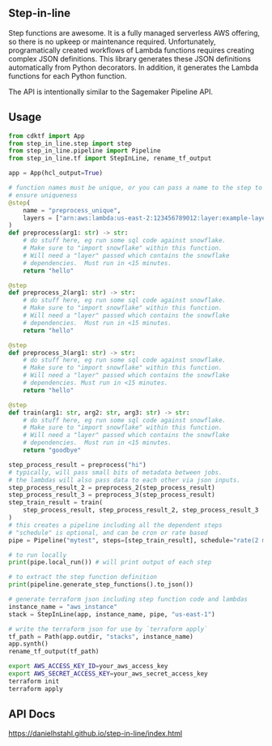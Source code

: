 ## Step-in-line

Step functions are awesome.  It is a fully managed serverless AWS offering, so there is no upkeep or maintenance required.  Unfortunately, programatically created workflows of Lambda functions requires creating complex JSON definitions.  This library generates these JSON definitions automatically from Python decorators.  In addition, it generates the Lambda functions for each Python function.  

The API is intentionally similar to the Sagemaker Pipeline API.  

## Usage

```python
from cdktf import App
from step_in_line.step import step
from step_in_line.pipeline import Pipeline
from step_in_line.tf import StepInLine, rename_tf_output

app = App(hcl_output=True)

# function names must be unique, or you can pass a name to the step to 
# ensure uniqueness
@step(
    name = "preprocess_unique", 
    layers = ["arn:aws:lambda:us-east-2:123456789012:layer:example-layer"]
)
def preprocess(arg1: str) -> str:
    # do stuff here, eg run some sql code against snowflake.  
    # Make sure to "import snowflake" within this function.  
    # Will need a "layer" passed which contains the snowflake
    # dependencies.  Must run in <15 minutes.
    return "hello"

@step
def preprocess_2(arg1: str) -> str:
    # do stuff here, eg run some sql code against snowflake.  
    # Make sure to "import snowflake" within this function.  
    # Will need a "layer" passed which contains the snowflake
    # dependencies.  Must run in <15 minutes.
    return "hello"

@step
def preprocess_3(arg1: str) -> str:
    # do stuff here, eg run some sql code against snowflake.  
    # Make sure to "import snowflake" within this function.  
    # Will need a "layer" passed which contains the snowflake
    # dependencies. Must run in <15 minutes.
    return "hello"

@step
def train(arg1: str, arg2: str, arg3: str) -> str:
    # do stuff here, eg run some sql code against snowflake.  
    # Make sure to "import snowflake" within this function.  
    # Will need a "layer" passed which contains the snowflake
    # dependencies.  Must run in <15 minutes.
    return "goodbye"

step_process_result = preprocess("hi")
# typically, will pass small bits of metadata between jobs.
# the lambdas will also pass data to each other via json inputs.
step_process_result_2 = preprocess_2(step_process_result)
step_process_result_3 = preprocess_3(step_process_result)
step_train_result = train(
    step_process_result, step_process_result_2, step_process_result_3
)
# this creates a pipeline including all the dependent steps
# "schedule" is optional, and can be cron or rate based
pipe = Pipeline("mytest", steps=[step_train_result], schedule="rate(2 minutes)")

# to run locally
print(pipe.local_run()) # will print output of each step

# to extract the step function definition
print(pipeline.generate_step_functions().to_json())

# generate terraform json including step function code and lambdas
instance_name = "aws_instance"
stack = StepInLine(app, instance_name, pipe, "us-east-1")

# write the terraform json for use by `terraform apply`
tf_path = Path(app.outdir, "stacks", instance_name)
app.synth()
rename_tf_output(tf_path)

```

```bash
export AWS_ACCESS_KEY_ID=your_aws_access_key
export AWS_SECRET_ACCESS_KEY=your_aws_secret_access_key
terraform init
terraform apply
```


## API Docs

https://danielhstahl.github.io/step-in-line/index.html